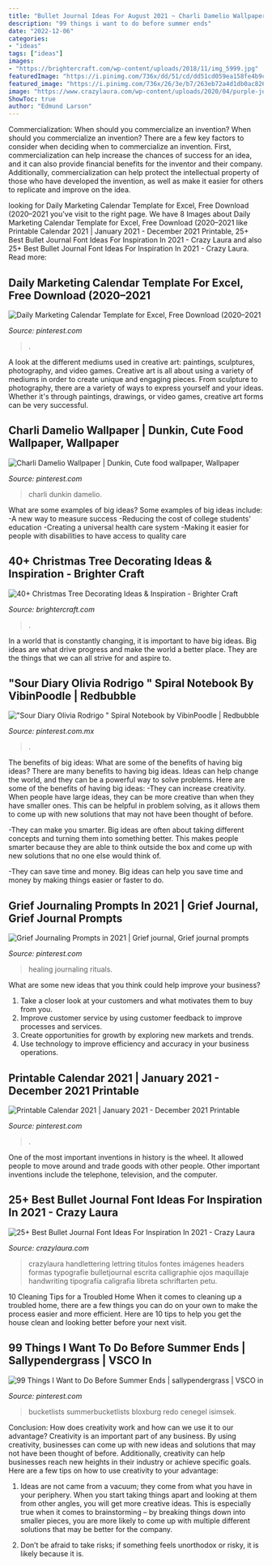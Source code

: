 ```yaml
---
title: "Bullet Journal Ideas For August 2021 ~ Charli Damelio Wallpaper"
description: "99 things i want to do before summer ends"
date: "2022-12-06"
categories:
- "ideas"
tags: ["ideas"]
images:
- "https://brightercraft.com/wp-content/uploads/2018/11/img_5999.jpg"
featuredImage: "https://i.pinimg.com/736x/dd/51/cd/dd51cd059ea158fe4b9ce0d08683d493.jpg"
featured_image: "https://i.pinimg.com/736x/26/3e/b7/263eb72a4d1db0ac82660f0c8a69e0c0.jpg"
image: "https://www.crazylaura.com/wp-content/uploads/2020/04/purple-journal-lettering-spread.jpg"
ShowToc: true
author: "Edmund Larson"
---
```



Commercialization: When should you commercialize an invention?
When should you commercialize an invention? 
There are a few key factors to consider when deciding when to commercialize an invention. First, commercialization can help increase the chances of success for an idea, and it can also provide financial benefits for the inventor and their company. Additionally, commercialization can help protect the intellectual property of those who have developed the invention, as well as make it easier for others to replicate and improve on the idea.

	

		
looking for Daily Marketing Calendar Template for Excel, Free Download (2020–2021 you've visit to the right page. We have 8 Images about Daily Marketing Calendar Template for Excel, Free Download (2020–2021 like Printable Calendar 2021 | January 2021 - December 2021 Printable, 25+ Best Bullet Journal Font Ideas For Inspiration In 2021 - Crazy Laura and also 25+ Best Bullet Journal Font Ideas For Inspiration In 2021 - Crazy Laura. Read more:
		
    
## Daily Marketing Calendar Template For Excel, Free Download (2020–2021

<img loading=lazy src="https://i.pinimg.com/736x/86/0a/f7/860af7a7f4b313a35171d6d5230b96fb.jpg" onerror="this.onerror=null;this.src='https://tse4.mm.bing.net/th?id=OIP.EH7wcXDus7XJWDoM-c4ehAHaKN&amp;pid=15.1';" alt="Daily Marketing Calendar Template for Excel, Free Download (2020–2021">

_Source: pinterest.com_

>. 

	

A look at the different mediums used in creative art: paintings, sculptures, photography, and video games.
Creative art is all about using a variety of mediums in order to create unique and engaging pieces. From sculpture to photography, there are a variety of ways to express yourself and your ideas. Whether it's through paintings, drawings, or video games, creative art forms can be very successful.

    
## Charli Damelio Wallpaper | Dunkin, Cute Food Wallpaper, Wallpaper

<img loading=lazy src="https://i.pinimg.com/736x/df/1a/3e/df1a3e45f6195739ad2136ee69047618.jpg" onerror="this.onerror=null;this.src='https://tse2.mm.bing.net/th?id=OIP.3_fIJMw_YuBVHUsVmsFVXwHaNK&amp;pid=15.1';" alt="Charli Damelio Wallpaper | Dunkin, Cute food wallpaper, Wallpaper">

_Source: pinterest.com_

>charli dunkin damelio. 

	

What are some examples of big ideas?
Some examples of big ideas include: 
-A new way to measure success 
-Reducing the cost of college students' education 
-Creating a universal health care system
-Making it easier for people with disabilities to have access to quality care

    
## 40+ Christmas Tree Decorating Ideas &amp; Inspiration - Brighter Craft

<img loading=lazy src="https://brightercraft.com/wp-content/uploads/2018/11/img_5999.jpg" onerror="this.onerror=null;this.src='https://tse4.mm.bing.net/th?id=OIP.aI5TsEIf4DBNkhj7SDtCPwHaM_&amp;pid=15.1';" alt="40+ Christmas Tree Decorating Ideas &amp; Inspiration - Brighter Craft">

_Source: brightercraft.com_

>. 

	

In a world that is constantly changing, it is important to have big ideas. Big ideas are what drive progress and make the world a better place. They are the things that we can all strive for and aspire to.

    
## &quot;Sour Diary Olivia Rodrigo &quot; Spiral Notebook By VibinPoodle | Redbubble

<img loading=lazy src="https://i.pinimg.com/736x/8f/fe/c0/8ffec0ef937f8d684837aa006b0af5bd.jpg" onerror="this.onerror=null;this.src='https://tse2.mm.bing.net/th?id=OIP.yn8fFDf8sRhkO8JF9Hl-dgHaJ3&amp;pid=15.1';" alt="&quot;Sour Diary Olivia Rodrigo &quot; Spiral Notebook by VibinPoodle | Redbubble">

_Source: pinterest.com.mx_

>. 

	

The benefits of big ideas: What are some of the benefits of having big ideas?
There are many benefits to having big ideas. Ideas can help change the world, and they can be a powerful way to solve problems. Here are some of the benefits of having big ideas: 
-They can increase creativity. When people have large ideas, they can be more creative than when they have smaller ones. This can be helpful in problem solving, as it allows them to come up with new solutions that may not have been thought of before. 

-They can make you smarter. Big ideas are often about taking different concepts and turning them into something better. This makes people smarter because they are able to think outside the box and come up with new solutions that no one else would think of. 

-They can save time and money. Big ideas can help you save time and money by making things easier or faster to do.

    
## Grief Journaling Prompts In 2021 | Grief Journal, Grief Journal Prompts

<img loading=lazy src="https://i.pinimg.com/736x/dd/51/cd/dd51cd059ea158fe4b9ce0d08683d493.jpg" onerror="this.onerror=null;this.src='https://tse3.mm.bing.net/th?id=OIP.qf1Qymh_64CRSTOQsIlyAwHaLH&amp;pid=15.1';" alt="Grief Journaling Prompts in 2021 | Grief journal, Grief journal prompts">

_Source: pinterest.com_

>healing journaling rituals. 

	

What are some new ideas that you think could help improve your business?
1. Take a closer look at your customers and what motivates them to buy from you.
2. Improve customer service by using customer feedback to improve processes and services.
3. Create opportunities for growth by exploring new markets and trends. 
4. Use technology to improve efficiency and accuracy in your business operations.

    
## Printable Calendar 2021 | January 2021 - December 2021 Printable

<img loading=lazy src="https://i.pinimg.com/736x/26/3e/b7/263eb72a4d1db0ac82660f0c8a69e0c0.jpg" onerror="this.onerror=null;this.src='https://tse2.mm.bing.net/th?id=OIP._CHBeO7OcQP4bCA-q7e9SwHaJ3&amp;pid=15.1';" alt="Printable Calendar 2021 | January 2021 - December 2021 Printable">

_Source: pinterest.com_

>. 

	

One of the most important inventions in history is the wheel. It allowed people to move around and trade goods with other people. Other important inventions include the telephone, television, and the computer.

    
## 25+ Best Bullet Journal Font Ideas For Inspiration In 2021 - Crazy Laura

<img loading=lazy src="https://www.crazylaura.com/wp-content/uploads/2020/04/purple-journal-lettering-spread.jpg" onerror="this.onerror=null;this.src='https://tse1.mm.bing.net/th?id=OIP.qxchXcB5Sp8HzBmRD3QG8QHaLH&amp;pid=15.1';" alt="25+ Best Bullet Journal Font Ideas For Inspiration In 2021 - Crazy Laura">

_Source: crazylaura.com_

>crazylaura handlettering lettring titulos fontes imágenes headers formas typografie bulletjournal escrita calligraphie ojos maquillaje handwriting tipografía caligrafia libreta schriftarten petu. 

	

10 Cleaning Tips for a Troubled Home
When it comes to cleaning up a troubled home, there are a few things you can do on your own to make the process easier and more efficient. Here are 10 tips to help you get the house clean and looking better before your next visit.

    
## 99 Things I Want To Do Before Summer Ends | Sallypendergrass | VSCO In

<img loading=lazy src="https://i.pinimg.com/736x/0d/38/fc/0d38fc85c652130f1027ce05da72c3d5.jpg" onerror="this.onerror=null;this.src='https://tse3.mm.bing.net/th?id=OIP.M-jZWFK1INEskbVaJmiiawHaJ4&amp;pid=15.1';" alt="99 Things I Want to Do Before Summer Ends | sallypendergrass | VSCO in">

_Source: pinterest.com_

>bucketlists summerbucketlists bloxburg redo cenegel isimsek. 

	

Conclusion: How does creativity work and how can we use it to our advantage?
Creativity is an important part of any business. By using creativity, businesses can come up with new ideas and solutions that may not have been thought of before. Additionally, creativity can help businesses reach new heights in their industry or achieve specific goals. Here are a few tips on how to use creativity to your advantage: 
1. Ideas are not came from a vacuum; they come from what you have in your periphery. When you start taking things apart and looking at them from other angles, you will get more creative ideas. This is especially true when it comes to brainstorming – by breaking things down into smaller pieces, you are more likely to come up with multiple different solutions that may be better for the company. 

2. Don’t be afraid to take risks; if something feels unorthodox or risky, it is likely because it is.

